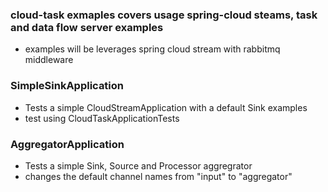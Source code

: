 ### cloud-task exmaples covers usage spring-cloud steams, task and data flow server examples
- examples will be leverages spring cloud stream with rabbitmq middleware

### SimpleSinkApplication
- Tests a simple CloudStreamApplication with a default Sink examples
- test using CloudTaskApplicationTests

### AggregatorApplication
- Tests a simple Sink, Source and Processor aggregrator
- changes the default channel names from "input" to "aggregator"

